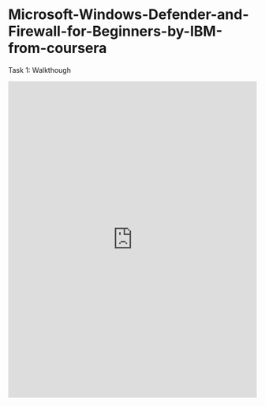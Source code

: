 # Microsoft-Windows-Defender-and-Firewall-for-Beginners-by-IBM-from-coursera 
Task 1: Walkthough 
<iframe src="https://scribehow.com/embed/Coursera_Workflow__q0i5MC_LSZG30iLNao5eHQ?as=scrollable" width="100%" height="640" allowfullscreen frameborder="0"></iframe>
